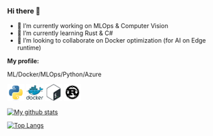 ### Hi there 👋

- 🔭 I’m currently working on MLOps & Computer Vision
- 🌱 I’m currently learning Rust & C#
- 👯 I’m looking to collaborate on Docker optimization (for AI on Edge runtime)

**My profile:**

ML/Docker/MLOps/Python/Azure

<p>  <img src="https://github.com/devicons/devicon/blob/master/icons/python/python-original.svg" alt="python" width="40" height="40"/>  
<img src="https://github.com/devicons/devicon/blob/master/icons/docker/docker-original-wordmark.svg" alt="docker" width="40" height="40"/>
<img src="https://github.com/devicons/devicon/blob/master/icons/bash/bash-original.svg" alt="bash" width="40" height="40"/> <img src="https://github.com/devicons/devicon/blob/master/icons/rust/rust-plain.svg" alt="rust" width="40" height="40"/>  </p>

[![My github stats](https://github-readme-stats.vercel.app/api?username=Alaks96&show_icons=true&theme=dark)](https://github.com/Alaks96/Alaks96)

[![Top Langs](https://github-readme-stats.vercel.app/api/top-langs/?username=ALaks96&hide=jupyter%20notebook)](https://github.com/ALaks96/github-readme-stats)
